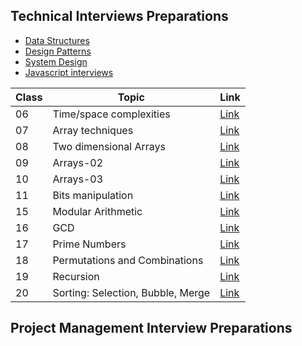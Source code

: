 ## Technical Interviews Preparations

- [Data Structures](./data-structures/index.md)
- [Design Patterns](./data-structures/index.md)
- [System Design](./system-design/index.md)
- [Javascript interviews](./data-structures/index.md)


| Class | Topic                             | Link                                                     |
| ----- | --------------------------------- | -------------------------------------------------------- |
| 06    | Time/space complexities           | [Link](./data-structures/notes/06-time-complexities.md)  |
| 07    | Array techniques                  | [Link](./data-structures/notes/07-array-techniques.md)   |
| 08    | Two dimensional Arrays            | [Link](./data-structures/notes/08-arrays-1.md)           |
| 09    | Arrays-02                         | [Link](./data-structures/notes/09-arrays-2.md)           |
| 10    | Arrays-03                         | [Link](./data-structures/notes/10-arrays-3.md)           |
| 11    | Bits manipulation                 | [Link](./data-structures/notes/11-bits-manipulation.md)  |
| 15    | Modular Arithmetic                | [Link](./data-structures/notes/15-modular-arithmetic.md) |
| 16    | GCD                               | [Link](./data-structures/notes/16-gcd.md)                |
| 17    | Prime Numbers                     | [Link](./data-structures/notes/17-prime-numbers.md)      |
| 18    | Permutations and Combinations     | [Link](./data-structures/notes/18-combinatorics.md)      |
| 19    | Recursion                         | [Link](./data-structures/notes/19-recursion.md)          |
| 20    | Sorting: Selection, Bubble, Merge | [Link](./data-structures/notes/20-sorting1.md)           |
 

 ## Project Management Interview Preparations